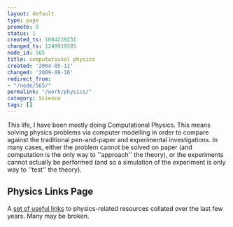 ```yaml
---
layout: default
type: page
promote: 0
status: 1
created_ts: 1084239231
changed_ts: 1249919395
node_id: 565
title: computational physics
created: '2004-05-11'
changed: '2009-08-10'
redirect_from:
- "/node/565/"
permalink: "/work/physics/"
category: Science
tags: []
---
```

This life, I have been mostly doing Computational Physics.  This means solving physics problems via computer modelling in order to compare against the traditional pen-and-paper and experimental investigations.  In many cases, either the problem cannot be solved on paper (and computation is the only way to ''approach'' the theory), or the experiments cannot actually be performed (and so a simulation of the experiment is only way to ''test'' the theory).

Physics Links Page
------------------
A [set of useful links](physics/plinks) to physics-related resources collated over the last few years. Many may be broken. 
